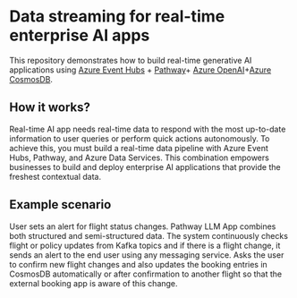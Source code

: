# Data streaming for real-time enterprise AI apps

This repository demonstrates how to build real-time generative AI applications using  [Azure Event Hubs](https://learn.microsoft.com/en-us/azure/event-hubs/azure-event-hubs-kafka-overview) + [Pathway](https://pathway.com/)+ [Azure OpenAI](https://azure.microsoft.com/en-us/products/ai-services/openai-service)+[Azure CosmosDB](https://azure.microsoft.com/en-us/products/cosmos-db).

## How it works?

Real-time AI app needs real-time data to respond with the most up-to-date information to user queries or perform quick actions autonomously. To achieve this, you must build a real-time data pipeline with Azure Event Hubs, Pathway, and Azure Data Services. This combination empowers businesses to build and deploy enterprise AI applications that provide the freshest contextual data.

## Example scenario

User sets an alert for flight status changes. Pathway LLM App combines both structured and semi-structured data. The system continuously checks flight or policy updates from Kafka topics and if there is a flight change, it sends an alert to the end user using any messaging service. Asks the user to confirm new flight changes and also updates the booking entries in CosmosDB automatically or after confirmation to another flight so that the external booking app is aware of this change.
